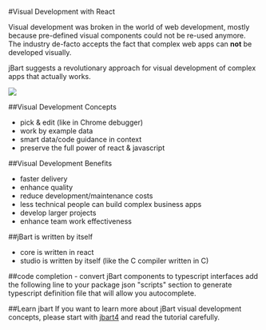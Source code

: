#Visual Development with React

Visual development was broken in the world of web development, mostly because pre-defined visual components could not be re-used anymore.
The industry de-facto accepts the fact that complex web apps can **not** be developed visually.

jBart suggests a revolutionary approach for visual development of complex apps that actually works.

![](https://storage.googleapis.com/jbartcommunity/jbart5-material.png)


##Visual Development Concepts
- pick & edit (like in Chrome debugger)
- work by example data
- smart data/code guidance in context
- preserve the full power of react & javascript

##Visual Development Benefits
- faster delivery
- enhance quality
- reduce development/maintenance costs
- less technical people can build complex business apps
- develop larger projects
- enhance team work effectiveness

##jBart is written by itself
- core is written in react
- studio is written by itself (like the C compiler written in C)

##code completion - convert jBart components to typescript interfaces
add the following line to your package json "scripts" section to generate typescript definition file that will allow you autocomplete.

##Learn jbart
If you want to learn more about jBart visual development concepts, please start with [jbart4](https://github.com/ArtwareSoft/jbart4)
 and read the tutorial carefully.
